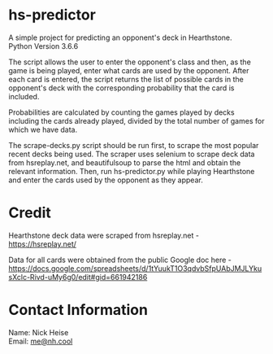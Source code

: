 # hs-predictor
A simple project for predicting an opponent's deck in Hearthstone.  
Python Version 3.6.6

<p>The script allows the user to enter the opponent's class and then, as the game is being played, enter what cards are used by the opponent. After each card is entered, the script returns the list of possible cards in the opponent's deck with the corresponding probability that the card is included.</p>
<p>Probabilities are calculated by counting the games played by decks including the cards already played, divided by the total number of games for which we have data.</p>

<p>The scrape-decks.py script should be run first, to scrape the most popular recent decks being used.    
The scraper uses selenium to scrape deck data from hsreplay.net, and beautifulsoup to parse the html and obtain the relevant information.
Then, run hs-predictor.py while playing Hearthstone and enter the cards used by the opponent as they appear.</p>


# Credit
Hearthstone deck data were scraped from hsreplay.net -  
https://hsreplay.net/  

Data for all cards were obtained from the public Google doc here -  
https://docs.google.com/spreadsheets/d/1tYuukT1O3qdvbSfpUAbJMJLYkusXclc-Rivd-uMy6g0/edit#gid=661942186  

# Contact Information  
Name: Nick Heise  
Email: me@nh.cool   
